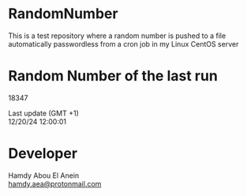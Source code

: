# RandomNumber    
This is a test repository where a random number is pushed to a file automatically passwordless from a cron job in my Linux CentOS server    
# Random Number of the last run   
18347
      
Last update (GMT +1)    
12/20/24 12:00:01
# Developer    
Hamdy Abou El Anein   
hamdy.aea@protonmail.com
